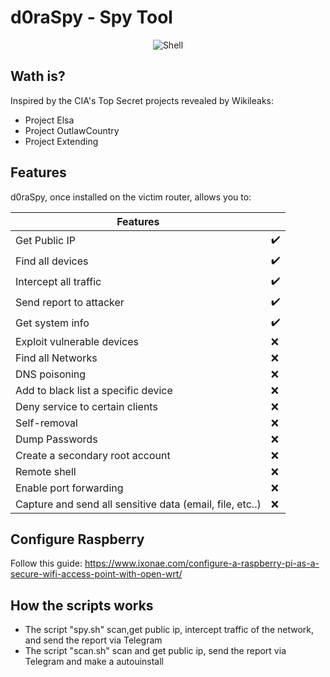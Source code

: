 # d0raSpy - Spy Tool

<p align="center">
 <img alt="Shell" src="https://img.shields.io/badge/Shell_Script-121011?style=for-the-badge&logo=gnu-bash&logoColor=white">
</p>

## Wath is?
Inspired by the CIA's Top Secret projects revealed by Wikileaks:
- Project Elsa
- Project OutlawCountry
- Project Extending

## Features

d0raSpy, once installed on the victim router, allows you to: 

| Features | |
| --------- | --------- |
| Get Public IP | :heavy_check_mark: |
| Find all devices | :heavy_check_mark: |
| Intercept all traffic | :heavy_check_mark: |
| Send report to attacker| :heavy_check_mark: |
| Get system info | :heavy_check_mark: |
| Exploit vulnerable devices | :x: |
| Find all Networks | :x: |
| DNS poisoning | :x: |
| Add to black list a specific device | :x: |
| Deny service to certain clients | :x: |
| Self-removal | :x: |
| Dump Passwords | :x: |
| Create a secondary root account | :x: |
| Remote shell | :x: |
| Enable port forwarding | :x: |
| Capture and send all sensitive data (email, file, etc..) | :x: |


## Configure Raspberry

Follow this guide: 
https://www.ixonae.com/configure-a-raspberry-pi-as-a-secure-wifi-access-point-with-open-wrt/

## How the scripts works

- The script "spy.sh" scan,get public ip, intercept traffic of the network, and send the report via Telegram 
- The script "scan.sh" scan and get public ip, send the report via Telegram and make a autouinstall
